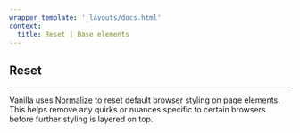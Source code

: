 ```yaml
---
wrapper_template: '_layouts/docs.html'
context:
  title: Reset | Base elements
---
```


## Reset

<hr>

Vanilla uses [Normalize](https://necolas.github.io/normalize.css/) to reset default browser styling on page elements. This helps remove any quirks or nuances specific to certain browsers before further styling is layered on top.
